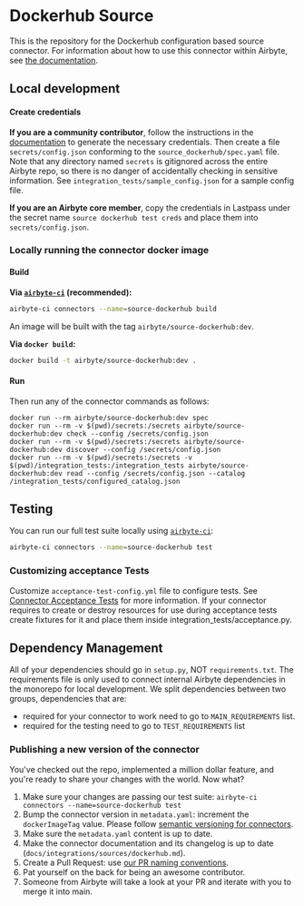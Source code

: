 # Dockerhub Source

This is the repository for the Dockerhub configuration based source connector.
For information about how to use this connector within Airbyte, see [the documentation](https://docs.airbyte.com/integrations/sources/dockerhub).

## Local development

#### Create credentials

**If you are a community contributor**, follow the instructions in the [documentation](https://docs.airbyte.com/integrations/sources/dockerhub)
to generate the necessary credentials. Then create a file `secrets/config.json` conforming to the `source_dockerhub/spec.yaml` file.
Note that any directory named `secrets` is gitignored across the entire Airbyte repo, so there is no danger of accidentally checking in sensitive information.
See `integration_tests/sample_config.json` for a sample config file.

**If you are an Airbyte core member**, copy the credentials in Lastpass under the secret name `source dockerhub test creds`
and place them into `secrets/config.json`.

### Locally running the connector docker image

#### Build

**Via [`airbyte-ci`](https://github.com/airbytehq/airbyte/blob/main/airbyte-ci/connectors/pipelines/README.md) (recommended):**

```bash
airbyte-ci connectors --name=source-dockerhub build
```

An image will be built with the tag `airbyte/source-dockerhub:dev`.

**Via `docker build`:**

```bash
docker build -t airbyte/source-dockerhub:dev .
```

#### Run

Then run any of the connector commands as follows:

```
docker run --rm airbyte/source-dockerhub:dev spec
docker run --rm -v $(pwd)/secrets:/secrets airbyte/source-dockerhub:dev check --config /secrets/config.json
docker run --rm -v $(pwd)/secrets:/secrets airbyte/source-dockerhub:dev discover --config /secrets/config.json
docker run --rm -v $(pwd)/secrets:/secrets -v $(pwd)/integration_tests:/integration_tests airbyte/source-dockerhub:dev read --config /secrets/config.json --catalog /integration_tests/configured_catalog.json
```

## Testing

You can run our full test suite locally using [`airbyte-ci`](https://github.com/airbytehq/airbyte/blob/main/airbyte-ci/connectors/pipelines/README.md):

```bash
airbyte-ci connectors --name=source-dockerhub test
```

### Customizing acceptance Tests

Customize `acceptance-test-config.yml` file to configure tests. See [Connector Acceptance Tests](https://docs.airbyte.com/connector-development/testing-connectors/connector-acceptance-tests-reference) for more information.
If your connector requires to create or destroy resources for use during acceptance tests create fixtures for it and place them inside integration_tests/acceptance.py.

## Dependency Management

All of your dependencies should go in `setup.py`, NOT `requirements.txt`. The requirements file is only used to connect internal Airbyte dependencies in the monorepo for local development.
We split dependencies between two groups, dependencies that are:

- required for your connector to work need to go to `MAIN_REQUIREMENTS` list.
- required for the testing need to go to `TEST_REQUIREMENTS` list

### Publishing a new version of the connector

You've checked out the repo, implemented a million dollar feature, and you're ready to share your changes with the world. Now what?

1. Make sure your changes are passing our test suite: `airbyte-ci connectors --name=source-dockerhub test`
2. Bump the connector version in `metadata.yaml`: increment the `dockerImageTag` value. Please follow [semantic versioning for connectors](https://docs.airbyte.com/contributing-to-airbyte/resources/pull-requests-handbook/#semantic-versioning-for-connectors).
3. Make sure the `metadata.yaml` content is up to date.
4. Make the connector documentation and its changelog is up to date (`docs/integrations/sources/dockerhub.md`).
5. Create a Pull Request: use [our PR naming conventions](https://docs.airbyte.com/contributing-to-airbyte/resources/pull-requests-handbook/#pull-request-title-convention).
6. Pat yourself on the back for being an awesome contributor.
7. Someone from Airbyte will take a look at your PR and iterate with you to merge it into main.

